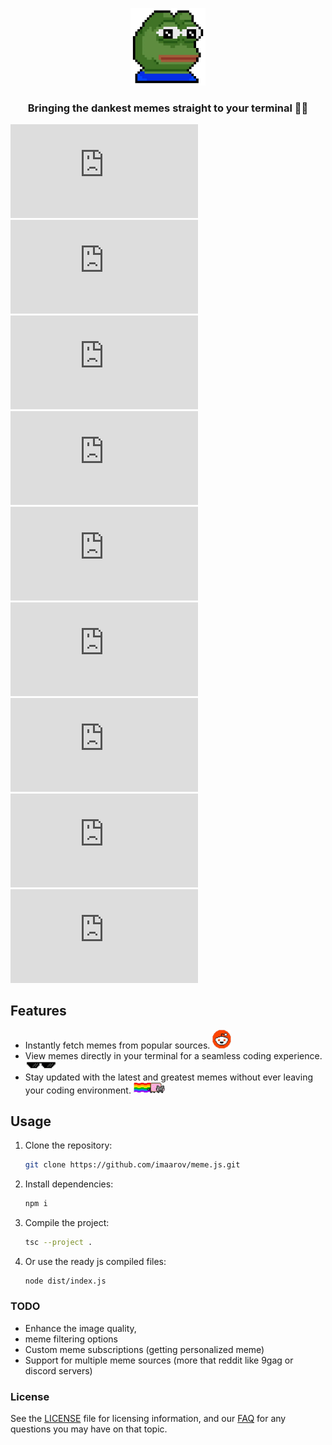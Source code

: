 <p align="center">
  <a href="#"><img src="./img/pepe.webp" width="120" alt="meme.js Logo" /></a>
</p>
<h3 align="center">Bringing the dankest memes straight to your terminal 🤖🔥</h3>

[![GitHub stars](https://img.shields.io/github/stars/imaarov/meme.js?style=social)](https://github.com/imaarov/meme.js/stargazers) [![License](https://img.shields.io/github/license/imaarov/meme.js?style=flat-square&color=blue)](https://github.com/imaarov/meme.js/blob/main/LICENSE) [![Contributors](https://img.shields.io/github/contributors/imaarov/meme.js?style=flat-square&color=green)](https://github.com/imaarov/meme.js/graphs/contributors) [![Last Commit](https://img.shields.io/github/last-commit/imaarov/meme.js?style=flat-square&color=orange)](https://github.com/imaarov/meme.js/commits/main)  [![GitHub issues](https://img.shields.io/github/issues/imaarov/meme.js?style=flat-square&color=red)](https://github.com/imaarov/meme.js/issues)
[![GitHub pull requests](https://img.shields.io/github/issues-pr/imaarov/meme.js?style=flat-square&color=purple)](https://github.com/imaarov/meme.js/pulls)
[![GitHub forks](https://img.shields.io/github/forks/imaarov/meme.js?style=flat-square&color=yellow)](https://github.com/imaarov/meme.js/network/members)
[![GitHub watchers](https://img.shields.io/github/watchers/imaarov/meme.js?style=flat-square&color=lightblue)](https://github.com/imaarov/meme.js/watchers)
[![GitHub release](https://img.shields.io/github/release/imaarov/meme.js?style=flat-square&color=darkblue)](https://github.com/imaarov/meme.js/releases)


## Features 
- Instantly fetch memes from popular sources.  <img src="img/r.png" alt="Icon" width="30"/>
- View memes directly in your terminal for a seamless coding experience. <img src="img/sung.png" alt="Icon" width="50" />
- Stay updated with the latest and greatest memes without ever leaving your coding environment. <img src="img/nyan-cat.png" alt="Icon" width="50" />

## Usage
1. Clone the repository:
   ```bash
   git clone https://github.com/imaarov/meme.js.git
   ```
2. Install dependencies:
   ```bash
   npm i
   ```
3. Compile the project:
    ```bash
   tsc --project . 
   ```
4. Or use the ready js compiled files:
    ```bash
   node dist/index.js 
   ```

### TODO
- Enhance the image quality,
- meme filtering options
- Custom meme subscriptions (getting personalized meme)
- Support for multiple meme sources (more that reddit like 9gag or discord servers)
### License

See the [LICENSE](#) file for licensing information, and our [FAQ](#) for any questions you may have on that topic.

